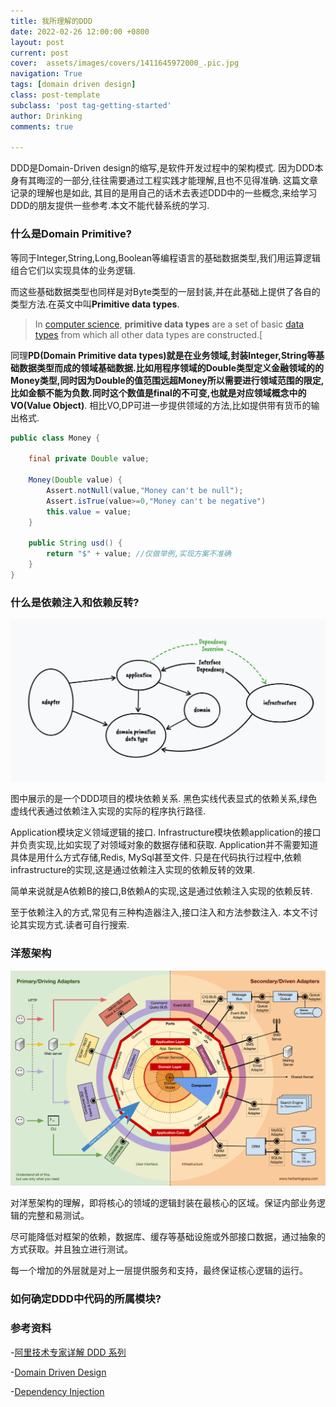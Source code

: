 ```yaml
---
title: 我所理解的DDD
date: 2022-02-26 12:00:00 +0800
layout: post
current: post
cover:  assets/images/covers/1411645972000_.pic.jpg
navigation: True
tags: [domain driven design]
class: post-template
subclass: 'post tag-getting-started'
author: Drinking
comments: true

---
```


DDD是Domain-Driven design的缩写,是软件开发过程中的架构模式. 因为DDD本身有其晦涩的一部分,往往需要通过工程实践才能理解,且也不见得准确. 这篇文章记录的理解也是如此, 其目的是用自己的话术去表述DDD中的一些概念,来给学习DDD的朋友提供一些参考.本文不能代替系统的学习.

### 什么是Domain Primitive?

等同于Integer,String,Long,Boolean等编程语言的基础数据类型,我们用运算逻辑组合它们以实现具体的业务逻辑.

而这些基础数据类型也同样是对Byte类型的一层封装,并在此基础上提供了各自的类型方法.在英文中叫**Primitive data types**.

> In [computer science](https://en.wikipedia.org/wiki/Computer_science), **primitive data types** are a set of basic [data types](https://en.wikipedia.org/wiki/Data_type) from which all other data types are constructed.[[](https://en.wikipedia.org/wiki/Primitive_data_type#cite_note-1)

同理**PD(Domain Primitive data types)**就是在业务领域,封装Integer,String等基础数据类型而成的领域基础数据.比如用程序领域的Double类型定义金融领域的的Money类型,同时因为Double的值范围远超Money所以需要进行领域范围的限定,比如金额不能为负数.同时这个数值是final的不可变,也就是对应领域概念中的**VO(Value Object)**. 相比VO,DP可进一步提供领域的方法,比如提供带有货币的输出格式.

```java
public class Money {
	
	final private Double value;
	
	Money(Double value) {
		Assert.notNull(value,"Money can't be null");
		Assert.isTrue(value>=0,"Money can't be negative")
		this.value = value;
	}
	
	public String usd() {
		return "$" + value; //仅做举例,实现方案不准确
	}
}

```



### 什么是依赖注入和依赖反转?

![DDD依赖结构图](/assets/img/2022/WX20220302-223723@2x.png)

图中展示的是一个DDD项目的模块依赖关系. 黑色实线代表显式的依赖关系,绿色虚线代表通过依赖注入实现的实际的程序执行路径.

Application模块定义领域逻辑的接口. Infrastructure模块依赖application的接口并负责实现,比如实现了对领域对象的数据存储和获取. Application并不需要知道具体是用什么方式存储,Redis, MySql甚至文件. 只是在代码执行过程中,依赖infrastructure的实现,这是通过依赖注入实现的依赖反转的效果.

简单来说就是A依赖B的接口,B依赖A的实现,这是通过依赖注入实现的依赖反转.

至于依赖注入的方式,常见有三种构造器注入,接口注入和方法参数注入. 本文不讨论其实现方式.读者可自行搜索.

### 洋葱架构

![洋葱架构](/assets/img/2022/onion_architecture.png)

对洋葱架构的理解，即将核心的领域的逻辑封装在最核心的区域。保证内部业务逻辑的完整和易测试。

尽可能降低对框架的依赖，数据库、缓存等基础设施或外部接口数据，通过抽象的方式获取。并且独立进行测试。

每一个增加的外层就是对上一层提供服务和支持，最终保证核心逻辑的运行。

### 如何确定DDD中代码的所属模块?



### 参考资料

-[阿里技术专家详解 DDD 系列](https://zhuanlan.zhihu.com/p/340911587)

-[Domain Driven Design](https://martinfowler.com/bliki/DomainDrivenDesign.html)

-[Dependency Injection](https://devopedia.org/dependency-injection)